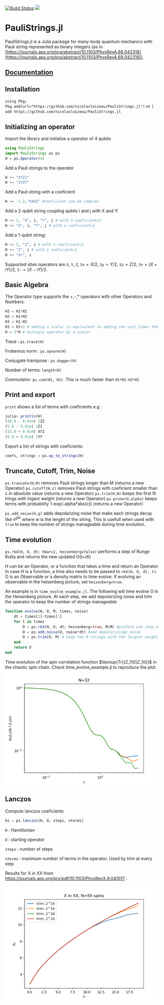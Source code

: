 [![Build Status](https://github.com/nicolasloizeau/PauliStrings.jl/actions/workflows/CI.yml/badge.svg?branch=main)](https://github.com/nicolasloizeau/PauliStrings.jl/actions/workflows/CI.yml?query=branch%3Amain)
[![](https://img.shields.io/badge/docs-dev-blue.svg)](https://nicolasloizeau.github.io/PauliStrings.jl/dev)

# PauliStrings.jl
PauliStrings.jl is a Julia package for many-body quantum mechanics with Pauli string represented as binary integers (as in [https://journals.aps.org/pra/abstract/10.1103/PhysRevA.68.042318](https://journals.aps.org/pra/abstract/10.1103/PhysRevA.68.042318)).

## [Documentation](https://nicolasloizeau.github.io/PauliStrings.jl/dev/)

## Installation
`using Pkg; Pkg.add(url="https://github.com/nicolasloizeau/PauliStrings.jl")` or `] add https://github.com/nicolasloizeau/PauliStrings.jl`

## Initializing an operator

Import the library and initialize a operator of 4 qubits
```julia
using PauliStrings
import PauliStrings as ps
H = ps.Operator(4)
```


Add a Pauli strings to the operator
```julia
H += "XYZ1"
H += "1YZY"
```

Add a Pauli string with a coeficient
```julia
H += -1.2,"XXXZ" #coeficient can be complex
```

Add a 2-qubit string coupling qubits i and j with X and Y:
```julia
H += 2, "X", i, "Y", j # with a coeficient=2
H += "X", i, "Y", j # with a coeficient=1
```

Add a 1-qubit string:
```julia
H += 2, "Z", i # with a coeficient=2
H += "Z", i # with a coeficient=1
H += "S+", i
```

Supported sites operators are `X`, `Y`, `Z`, `Sx`$=X/2$, `Sy`$=Y/2$, `Sz`$=Z/2$, `S+`$=(X+iY)/2$, `S-`$=(X-iY)/2$.

## Basic Algebra
The Operator type supports the +,-,* operators with other Operators and Numbers:
```julia
H3 = H1*H2
H3 = H1+H2
H3 = H1-H2
H3 = H1+2 # adding a scalar is equivalent to adding the unit times the scalar
H = 5*H # multiply operator by a scalar
```
Trace : `ps.trace(H)`

Frobenius norm : `ps.opnorm(H)`

Conjugate transpose : `ps.dagger(H)`

Number of terms: `length(H)`

Commutator: `ps.com(H1, H2)`. This is much faster than `H1*H2-H2*H1`


## Print and export
`print` shows a list of terms with coeficients e.g :
```julia
julia> println(H)
(10.0 - 0.0im) 1ZZ
(5.0 - 0.0im) 1Z1
(15.0 + 0.0im) XYZ
(5.0 + 0.0im) 1YY
```

Export a list of strings with coeficients:
```julia
coefs, strings = ps.op_to_strings(H)
```

## Truncate, Cutoff, Trim, Noise
`ps.truncate(H,M)` removes Pauli strings longer than M (returns a new Operator)
`ps.cutoff(H,c)` removes Pauli strings with coeficient smaller than c in absolute value (returns a new Operator)
`ps.trim(H,N)` keeps the first N trings with higest weight (returns a new Operator)
`ps.prune(H,alpha)` keeps terms with probability 1-exp(-alpha*abs(c)) (returns a new Operator)

`ps.add_noise(H,g)` adds depolarizing noise that make each strings decay like $e^{gw}$ where $w$ is the lenght of the string. This is usefull when used with `trim` to keep the number of strings manageable during time evolution.


## Time evolution

`ps.rk4(H, O, dt; hbar=1, heisenberg=false)` performs a step of Runge Kutta and returns the new updated O(t+dt)

H can be an Operator, or a function that takes a time and return an Operator. In case H is a function, a time also needs to be passed to `rk4(H, O, dt, t)`. O is an Observable or a density matrix to time evolve.
If evolving an observable in the heisenberg picture, set `heisenberg=true`.

An example is in `time_evolve_example.jl`.
The following will time evolve O in the Heisenberg picture. At each step, we add depolarizing noise and trim the operator to keep the number of strings manageable
```julia
function evolve(H, O, M, times, noise)
    dt = times[2]-times[1]
    for t in times
        O = ps.rk4(H, O, dt; heisenberg=true, M=M) #preform one step of rk4, keep only M strings
        O = ps.add_noise(O, noise*dt) #add depolarizingn noise
        O = ps.trim(O, M) # keep the M strings with the largest weight
    end
    return O
end
```

Time evolution of the spin correlation function $\textup{Tr}(Z_1(0)Z_1(t))$ in the chaotic spin chain.
Check time_evolve_example.jl to reproduce the plot.
![plot](./examples/time_evolve_example.png)

## Lanczos
Compute lanczos coeficients
```julia
bs = ps.lanczos(H, O, steps, nterms)
```
`H` : Hamiltonian

`O` : starting operator

`steps` : number of steps

`nterms` : maximum number of terms in the operator. Used by trim at every step

Results for X in XX from https://journals.aps.org/prx/pdf/10.1103/PhysRevX.9.041017 :

![plot](./examples/lanczos_example.png)
